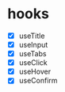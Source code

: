 # hooks

- [x] useTitle
- [x] useInput
- [x] useTabs
- [x] useClick
- [x] useHover
- [x] useConfirm
